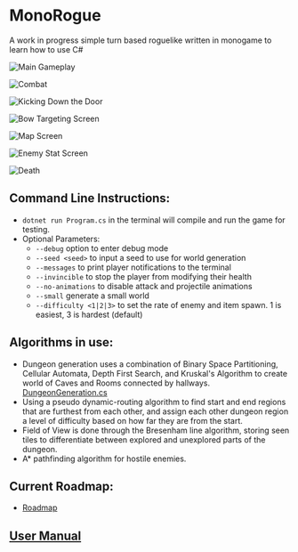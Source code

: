 # MonoRogue
A work in progress simple turn based roguelike written in monogame to learn how to use C#

![Main Gameplay](https://imgur.com/7lbtB25)

![Combat](https://imgur.com/r0yw8Yz)

![Kicking Down the Door](https://imgur.com/npbSL2I)

![Bow Targeting Screen](https://imgur.com/mzG8e1d)

![Map Screen](https://i.imgur.com/9GDEJE7.png)

![Enemy Stat Screen](https://imgur.com/bQ9TTtJ)

![Death](https://imgur.com/FFCLeu4)

## Command Line Instructions:
 - `dotnet run Program.cs` in the terminal will compile and run the game for testing.
 - Optional Parameters:
    - `--debug` option to enter debug mode
    - `--seed <seed>` to input a seed to use for world generation
    - `--messages` to print player notifications to the terminal
    - `--invincible` to stop the player from modifying their health
    - `--no-animations` to disable attack and projectile animations
    - `--small` generate a small world
    - `--difficulty <1|2|3>` to set the rate of enemy and item spawn. 1 is easiest, 3 is hardest (default)

## Algorithms in use:
 - Dungeon generation uses a combination of Binary Space Partitioning, Cellular Automata, Depth First Search, and Kruskal's Algorithm to create world of Caves and Rooms connected by hallways. [DungeonGeneration.cs](World/DungeonGeneration.cs)
 - Using a pseudo dynamic-routing algorithm to find start and end regions that are furthest from each other, and assign each other dungeon region a level of difficulty based on how far they are from the start.
 - Field of View is done through the Bresenham line algorithm, storing seen tiles to differentiate between explored and unexplored parts of the dungeon.
 - A* pathfinding algorithm for hostile enemies.

## Current Roadmap:
 - [Roadmap](Roadmap.md)

## [User Manual](UserManual.md)
